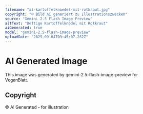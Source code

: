 ```yaml
---
filename: "ai-kartoffelknoedel-mit-rotkraut.jpg"
copyright: "© Bild AI generiert zu Illustrationszwecken"
source: "Gemini 2.5 Flash Image Preview"
altText: "Deftige Kartoffelknödel mit Rotkraut"
aiGenerated: true
model: "gemini-2.5-flash-image-preview"
uploadDate: "2025-09-04T09:45:07.262Z"
---
```


# AI Generated Image

This image was generated by gemini-2.5-flash-image-preview for VeganBlatt.

## Copyright
© AI Generated - for illustration
